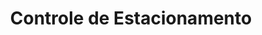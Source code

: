 ---
img: /assets/img/sistema-js.png
title: Controle de Estacionamento 
description: Sistema para controle de estacionamento de veículos com JS.
site-project: https://jhonathanribeiro.github.io/Controle-de-estacionamento/
---